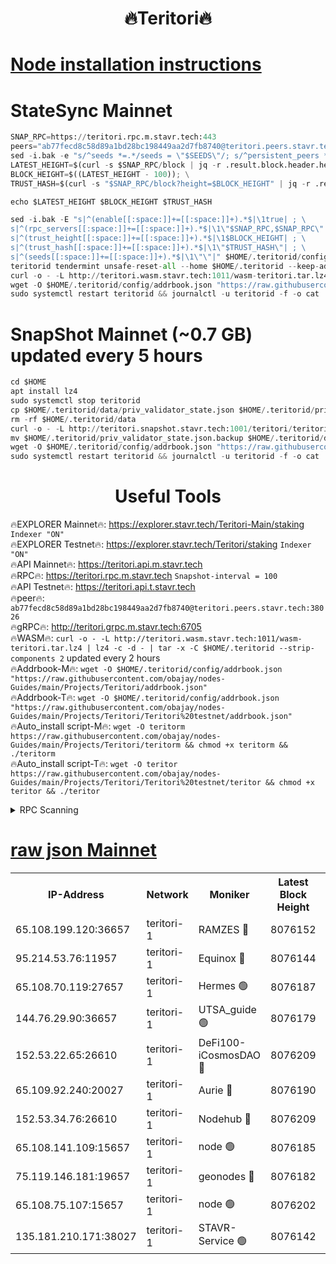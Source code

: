 <h1 align="center"> 🔥Teritori🔥</h1>


[Node installation instructions](https://github.com/obajay/nodes-Guides/tree/main/Projects/Teritori)
=

# StateSync Mainnet
```python
SNAP_RPC=https://teritori.rpc.m.stavr.tech:443
peers="ab77fecd8c58d89a1bd28bc198449aa2d7fb8740@teritori.peers.stavr.tech:38026"
sed -i.bak -e "s/^seeds *=.*/seeds = \"$SEEDS\"/; s/^persistent_peers *=.*/persistent_peers = \"$PEERS\"/" $HOME/.teritorid/config/config.toml
LATEST_HEIGHT=$(curl -s $SNAP_RPC/block | jq -r .result.block.header.height); \
BLOCK_HEIGHT=$((LATEST_HEIGHT - 100)); \
TRUST_HASH=$(curl -s "$SNAP_RPC/block?height=$BLOCK_HEIGHT" | jq -r .result.block_id.hash)

echo $LATEST_HEIGHT $BLOCK_HEIGHT $TRUST_HASH

sed -i.bak -E "s|^(enable[[:space:]]+=[[:space:]]+).*$|\1true| ; \
s|^(rpc_servers[[:space:]]+=[[:space:]]+).*$|\1\"$SNAP_RPC,$SNAP_RPC\"| ; \
s|^(trust_height[[:space:]]+=[[:space:]]+).*$|\1$BLOCK_HEIGHT| ; \
s|^(trust_hash[[:space:]]+=[[:space:]]+).*$|\1\"$TRUST_HASH\"| ; \
s|^(seeds[[:space:]]+=[[:space:]]+).*$|\1\"\"|" $HOME/.teritorid/config/config.toml
teritorid tendermint unsafe-reset-all --home $HOME/.teritorid --keep-addr-book
curl -o - -L http://teritori.wasm.stavr.tech:1011/wasm-teritori.tar.lz4 | lz4 -c -d - | tar -x -C $HOME/.teritorid --strip-components 2
wget -O $HOME/.teritorid/config/addrbook.json "https://raw.githubusercontent.com/obajay/nodes-Guides/main/Projects/Teritori/addrbook.json"
sudo systemctl restart teritorid && journalctl -u teritorid -f -o cat
```

# SnapShot Mainnet (~0.7 GB) updated every 5 hours
```python
cd $HOME
apt install lz4
sudo systemctl stop teritorid
cp $HOME/.teritorid/data/priv_validator_state.json $HOME/.teritorid/priv_validator_state.json.backup
rm -rf $HOME/.teritorid/data
curl -o - -L http://teritori.snapshot.stavr.tech:1001/teritori/teritori-snap.tar.lz4 | lz4 -c -d - | tar -x -C $HOME/.teritorid --strip-components 2
mv $HOME/.teritorid/priv_validator_state.json.backup $HOME/.teritorid/data/priv_validator_state.json
wget -O $HOME/.teritorid/config/addrbook.json "https://raw.githubusercontent.com/obajay/nodes-Guides/main/Projects/Teritori/addrbook.json"
sudo systemctl restart teritorid && journalctl -u teritorid -f -o cat
```
 <h1 align="center"> Useful Tools</h1>

🔥EXPLORER Mainnet🔥:      https://explorer.stavr.tech/Teritori-Main/staking      `Indexer "ON"` \
🔥EXPLORER Testnet🔥:        https://explorer.stavr.tech/Teritori/staking            `Indexer "ON"` \
🔥API Mainnet🔥:                   https://teritori.api.m.stavr.tech \
🔥RPC🔥:                                   https://teritori.rpc.m.stavr.tech                         `Snapshot-interval = 100` \
🔥API Testnet🔥:                     https://teritori.api.t.stavr.tech \
🔥peer🔥:                     `ab77fecd8c58d89a1bd28bc198449aa2d7fb8740@teritori.peers.stavr.tech:38026` \
🔥gRPC🔥:                                http://teritori.grpc.m.stavr.tech:6705 \
🔥WASM🔥: ```curl -o - -L http://teritori.wasm.stavr.tech:1011/wasm-teritori.tar.lz4 | lz4 -c -d - | tar -x -C $HOME/.teritorid --strip-components 2``` updated every 2 hours \
🔥Addrbook-M🔥:    ```wget -O $HOME/.teritorid/config/addrbook.json "https://raw.githubusercontent.com/obajay/nodes-Guides/main/Projects/Teritori/addrbook.json"``` \
🔥Addrbook-T🔥:    ```wget -O $HOME/.teritorid/config/addrbook.json "https://raw.githubusercontent.com/obajay/nodes-Guides/main/Projects/Teritori/Teritori%20testnet/addrbook.json"``` \
🔥Auto_install script-M🔥: ```wget -O teritorm https://raw.githubusercontent.com/obajay/nodes-Guides/main/Projects/Teritori/teritorm && chmod +x teritorm && ./teritorm``` \
🔥Auto_install script-T🔥: ```wget -O teritor https://raw.githubusercontent.com/obajay/nodes-Guides/main/Projects/Teritori/Teritori%20testnet/teritor && chmod +x teritor && ./teritor```

<details>
<summary>RPC Scanning</summary>

<h2 align="center"> We scan nodes in real time every 4 hours. And we provide the final result of RPC endpoints.
We cannot influence the operation of these nodes in any way. </h2>


```python
If Voting Power is higher than 0 --> then the Node is a validator of the network and may be subject to attack and be a potential threat to the chain.
```
```python
We marked such validators with a red symbol
```

</details>

[raw json Mainnet](https://rpc-check.teritorim.stavr.tech/teritorim/rpc-teritorim-result.json)
=



<table><tr><th>IP-Address</th><th>Network</th><th>Moniker</th><th>Latest Block Height</th><th>Earliest Block Height</th><th>Catching Up</th><th>Tx Index</th><th>Voting Power</th><th>Scan Time</th></tr><tr><td>65.108.199.120:36657</td><td>teritori-1</td><td>RAMZES 🔴</td><td>8076152</td><td>5996001</td><td>False</td><td>on</td><td>784782</td><td>2024-03-28T23:10:57.171784147UTC</td></tr><tr><td>95.214.53.76:11957</td><td>teritori-1</td><td>Equinox 🔴</td><td>8076144</td><td>7203180</td><td>False</td><td>on</td><td>1545382</td><td>2024-03-28T23:10:09.727309751UTC</td></tr><tr><td>65.108.70.119:27657</td><td>teritori-1</td><td>Hermes 🟢</td><td>8076187</td><td>7203180</td><td>False</td><td>on</td><td>0</td><td>2024-03-28T23:14:28.796688744UTC</td></tr><tr><td>144.76.29.90:36657</td><td>teritori-1</td><td>UTSA_guide 🟢</td><td>8076179</td><td>7208001</td><td>False</td><td>on</td><td>0</td><td>2024-03-28T23:13:36.988152315UTC</td></tr><tr><td>152.53.22.65:26610</td><td>teritori-1</td><td>DeFi100-iCosmosDAO 🔴</td><td>8076209</td><td>7536429</td><td>False</td><td>on</td><td>1448305</td><td>2024-03-28T23:16:29.324032295UTC</td></tr><tr><td>65.109.92.240:20027</td><td>teritori-1</td><td>Aurie 🔴</td><td>8076190</td><td>7568001</td><td>False</td><td>on</td><td>119310</td><td>2024-03-28T23:14:45.510457518UTC</td></tr><tr><td>152.53.34.76:26610</td><td>teritori-1</td><td>Nodehub 🔴</td><td>8076209</td><td>7580883</td><td>False</td><td>on</td><td>65696</td><td>2024-03-28T23:16:33.843852933UTC</td></tr><tr><td>65.108.141.109:15657</td><td>teritori-1</td><td>node 🟢</td><td>8076185</td><td>7714496</td><td>False</td><td>on</td><td>0</td><td>2024-03-28T23:14:17.260449182UTC</td></tr><tr><td>75.119.146.181:19657</td><td>teritori-1</td><td>geonodes 🔴</td><td>8076182</td><td>7747478</td><td>False</td><td>on</td><td>37840</td><td>2024-03-28T23:14:00.167704060UTC</td></tr><tr><td>65.108.75.107:15657</td><td>teritori-1</td><td>node 🟢</td><td>8076202</td><td>7995732</td><td>False</td><td>on</td><td>0</td><td>2024-03-28T23:15:51.892600345UTC</td></tr><tr><td>135.181.210.171:38027</td><td>teritori-1</td><td>STAVR-Service 🟢</td><td>8076142</td><td>8074001</td><td>False</td><td>on</td><td>0</td><td>2024-03-28T23:10:01.158361675UTC</td></tr></table>
